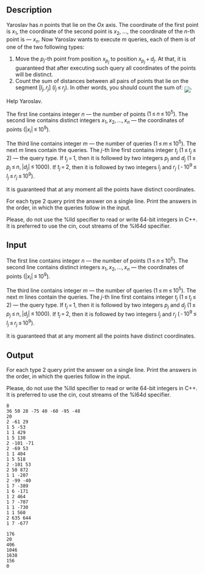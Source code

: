## Description

<div><p>Yaroslav has <span class="tex-span"><i>n</i></span> points that lie on the <span class="tex-span"><i>Ox</i></span> axis. The coordinate of the first point is <span class="tex-span"><i>x</i><sub class="lower-index">1</sub></span>, the coordinate of the second point is <span class="tex-span"><i>x</i><sub class="lower-index">2</sub></span>, ..., the coordinate of the <span class="tex-span"><i>n</i></span>-th point is — <span class="tex-span"><i>x</i><sub class="lower-index"><i>n</i></sub></span>. Now Yaroslav wants to execute <span class="tex-span"><i>m</i></span> queries, each of them is of one of the two following types:</p><ol> <li> Move the <span class="tex-span"><i>p</i><sub class="lower-index"><i>j</i></sub></span>-th point from position <span class="tex-span"><i>x</i><sub class="lower-index"><i>p</i><sub class="lower-index"><i>j</i></sub></sub></span> to position <span class="tex-span"><i>x</i><sub class="lower-index"><i>p</i><sub class="lower-index"><i>j</i></sub></sub> + <i>d</i><sub class="lower-index"><i>j</i></sub></span>. At that, it is guaranteed that after executing such query all coordinates of the points will be distinct. </li><li> Count the sum of distances between all pairs of points that lie on the segment <span class="tex-span">[<i>l</i><sub class="lower-index"><i>j</i></sub>, <i>r</i><sub class="lower-index"><i>j</i></sub>]</span> <span class="tex-span">(<i>l</i><sub class="lower-index"><i>j</i></sub> ≤ <i>r</i><sub class="lower-index"><i>j</i></sub>)</span>. In other words, you should count the sum of: <img align="middle" class="tex-formula" src="file://yNbBxsmI.png" style="max-width: 100.0%;max-height: 100.0%;">. </li></ol><p>Help Yaroslav.</p></div><div class="input-specification"><p>The first line contains integer <span class="tex-span"><i>n</i></span> — the number of points <span class="tex-span">(1 ≤ <i>n</i> ≤ 10<sup class="upper-index">5</sup>)</span>. The second line contains distinct integers <span class="tex-span"><i>x</i><sub class="lower-index">1</sub>, <i>x</i><sub class="lower-index">2</sub>, ..., <i>x</i><sub class="lower-index"><i>n</i></sub></span> — the coordinates of points <span class="tex-span">(|<i>x</i><sub class="lower-index"><i>i</i></sub>| ≤ 10<sup class="upper-index">9</sup>)</span>.</p><p>The third line contains integer <span class="tex-span"><i>m</i></span> — the number of queries <span class="tex-span">(1 ≤ <i>m</i> ≤ 10<sup class="upper-index">5</sup>)</span>. The next <span class="tex-span"><i>m</i></span> lines contain the queries. The <span class="tex-span"><i>j</i></span>-th line first contains integer <span class="tex-span"><i>t</i><sub class="lower-index"><i>j</i></sub></span> <span class="tex-span">(1 ≤ <i>t</i><sub class="lower-index"><i>j</i></sub> ≤ 2)</span> — the query type. If <span class="tex-span"><i>t</i><sub class="lower-index"><i>j</i></sub> = 1</span>, then it is followed by two integers <span class="tex-span"><i>p</i><sub class="lower-index"><i>j</i></sub></span> and <span class="tex-span"><i>d</i><sub class="lower-index"><i>j</i></sub></span> <span class="tex-span">(1 ≤ <i>p</i><sub class="lower-index"><i>j</i></sub> ≤ <i>n</i>, |<i>d</i><sub class="lower-index"><i>j</i></sub>| ≤ 1000)</span>. If <span class="tex-span"><i>t</i><sub class="lower-index"><i>j</i></sub> = 2</span>, then it is followed by two integers <span class="tex-span"><i>l</i><sub class="lower-index"><i>j</i></sub></span> and <span class="tex-span"><i>r</i><sub class="lower-index"><i>j</i></sub></span> <span class="tex-span">( - 10<sup class="upper-index">9</sup> ≤ <i>l</i><sub class="lower-index"><i>j</i></sub> ≤ <i>r</i><sub class="lower-index"><i>j</i></sub> ≤ 10<sup class="upper-index">9</sup>)</span>.</p><p>It is guaranteed that at any moment all the points have distinct coordinates.</p></div><div class="output-specification"><p>For each type 2 query print the answer on a single line. Print the answers in the order, in which the queries follow in the input.</p><p>Please, do not use the <span class="tex-font-style-tt">%lld</span> specifier to read or write 64-bit integers in <span class="tex-font-style-it">C++</span>. It is preferred to use the <span class="tex-font-style-tt">cin</span>, <span class="tex-font-style-tt">cout</span> streams of the <span class="tex-font-style-tt">%I64d</span> specifier.</p></div>

## Input

<p>The first line contains integer <span class="tex-span"><i>n</i></span> — the number of points <span class="tex-span">(1 ≤ <i>n</i> ≤ 10<sup class="upper-index">5</sup>)</span>. The second line contains distinct integers <span class="tex-span"><i>x</i><sub class="lower-index">1</sub>, <i>x</i><sub class="lower-index">2</sub>, ..., <i>x</i><sub class="lower-index"><i>n</i></sub></span> — the coordinates of points <span class="tex-span">(|<i>x</i><sub class="lower-index"><i>i</i></sub>| ≤ 10<sup class="upper-index">9</sup>)</span>.</p><p>The third line contains integer <span class="tex-span"><i>m</i></span> — the number of queries <span class="tex-span">(1 ≤ <i>m</i> ≤ 10<sup class="upper-index">5</sup>)</span>. The next <span class="tex-span"><i>m</i></span> lines contain the queries. The <span class="tex-span"><i>j</i></span>-th line first contains integer <span class="tex-span"><i>t</i><sub class="lower-index"><i>j</i></sub></span> <span class="tex-span">(1 ≤ <i>t</i><sub class="lower-index"><i>j</i></sub> ≤ 2)</span> — the query type. If <span class="tex-span"><i>t</i><sub class="lower-index"><i>j</i></sub> = 1</span>, then it is followed by two integers <span class="tex-span"><i>p</i><sub class="lower-index"><i>j</i></sub></span> and <span class="tex-span"><i>d</i><sub class="lower-index"><i>j</i></sub></span> <span class="tex-span">(1 ≤ <i>p</i><sub class="lower-index"><i>j</i></sub> ≤ <i>n</i>, |<i>d</i><sub class="lower-index"><i>j</i></sub>| ≤ 1000)</span>. If <span class="tex-span"><i>t</i><sub class="lower-index"><i>j</i></sub> = 2</span>, then it is followed by two integers <span class="tex-span"><i>l</i><sub class="lower-index"><i>j</i></sub></span> and <span class="tex-span"><i>r</i><sub class="lower-index"><i>j</i></sub></span> <span class="tex-span">( - 10<sup class="upper-index">9</sup> ≤ <i>l</i><sub class="lower-index"><i>j</i></sub> ≤ <i>r</i><sub class="lower-index"><i>j</i></sub> ≤ 10<sup class="upper-index">9</sup>)</span>.</p><p>It is guaranteed that at any moment all the points have distinct coordinates.</p>

## Output

<p>For each type 2 query print the answer on a single line. Print the answers in the order, in which the queries follow in the input.</p><p>Please, do not use the <span class="tex-font-style-tt">%lld</span> specifier to read or write 64-bit integers in <span class="tex-font-style-it">C++</span>. It is preferred to use the <span class="tex-font-style-tt">cin</span>, <span class="tex-font-style-tt">cout</span> streams of the <span class="tex-font-style-tt">%I64d</span> specifier.</p>





```input1
8
36 50 28 -75 40 -60 -95 -48
20
2 -61 29
1 5 -53
1 1 429
1 5 130
2 -101 -71
2 -69 53
1 1 404
1 5 518
2 -101 53
2 50 872
1 1 -207
2 -99 -40
1 7 -389
1 6 -171
1 2 464
1 7 -707
1 1 -730
1 1 560
2 635 644
1 7 -677

```




```output1
176
20
406
1046
1638
156
0

```


